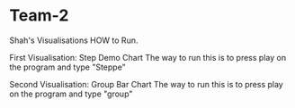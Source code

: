 # Team-2
Shah's Visualisations HOW to Run.

First Visualisation: Step Demo Chart
The way to run this is to press play on the program and type "Steppe"

Second Visualisation: Group Bar Chart
The way to run this is to press play on the program and type "group"